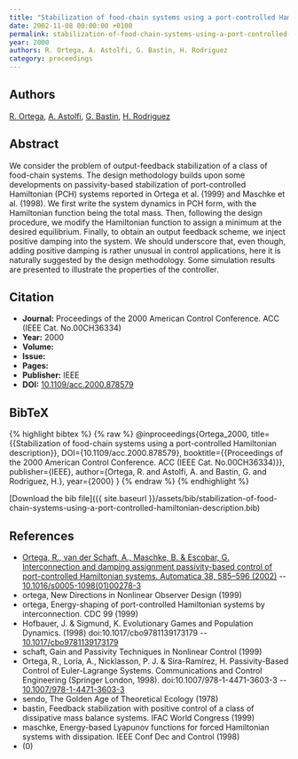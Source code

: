 ```yaml
---
title: "Stabilization of food-chain systems using a port-controlled Hamiltonian description"
date: 2002-11-08 00:00:00 +0100
permalink: stabilization-of-food-chain-systems-using-a-port-controlled-hamiltonian-description
year: 2000
authors: R. Ortega, A. Astolfi, G. Bastin, H. Rodriguez
category: proceedings
---
```

 
## Authors
[R. Ortega](authors/romeo-ortega), [A. Astolfi](authors/alessandro-astolfi), [G. Bastin](authors/g-bastin), [H. Rodriguez](authors/hugo-rodriguez)
 
## Abstract
We consider the problem of output-feedback stabilization of a class of food-chain systems. The design methodology builds upon some developments on passivity-based stabilization of port-controlled Hamiltonian (PCH) systems reported in Ortega et al. (1999) and Maschke et al. (1998). We first write the system dynamics in PCH form, with the Hamiltonian function being the total mass. Then, following the design procedure, we modify the Hamiltonian function to assign a minimum at the desired equilibrium. Finally, to obtain an output feedback scheme, we inject positive damping into the system. We should underscore that, even though, adding positive damping is rather unusual in control applications, here it is naturally suggested by the design methodology. Some simulation results are presented to illustrate the properties of the controller.
 
## Citation
- **Journal:** Proceedings of the 2000 American Control Conference. ACC (IEEE Cat. No.00CH36334)
- **Year:** 2000
- **Volume:** 
- **Issue:** 
- **Pages:** 
- **Publisher:** IEEE
- **DOI:** [10.1109/acc.2000.878579](https://doi.org/10.1109/acc.2000.878579)
 
## BibTeX
{% highlight bibtex %}
{% raw %}
@inproceedings{Ortega_2000,
  title={{Stabilization of food-chain systems using a port-controlled Hamiltonian description}},
  DOI={10.1109/acc.2000.878579},
  booktitle={{Proceedings of the 2000 American Control Conference. ACC (IEEE Cat. No.00CH36334)}},
  publisher={IEEE},
  author={Ortega, R. and Astolfi, A. and Bastin, G. and Rodriguez, H.},
  year={2000}
}
{% endraw %}
{% endhighlight %}
 
[Download the bib file]({{ site.baseurl }}/assets/bib/stabilization-of-food-chain-systems-using-a-port-controlled-hamiltonian-description.bib)
 
## References
- [Ortega, R., van der Schaft, A., Maschke, B. & Escobar, G. Interconnection and damping assignment passivity-based control of port-controlled Hamiltonian systems. Automatica 38, 585–596 (2002)](interconnection-and-damping-assignment-passivity-based-control-of-port-controlled-hamiltonian-systems) -- [10.1016/s0005-1098(01)00278-3](https://doi.org/10.1016/s0005-1098(01)00278-3)
- ortega, New Directions in Nonlinear Observer Design (1999)
- ortega, Energy-shaping of port-controlled Hamiltonian systems by interconnection. CDC 99 (1999)
- Hofbauer, J. & Sigmund, K. Evolutionary Games and Population Dynamics. (1998) doi:10.1017/cbo9781139173179 -- [10.1017/cbo9781139173179](https://doi.org/10.1017/cbo9781139173179)
- schaft, Gain and Passivity Techniques in Nonlinear Control (1999)
- Ortega, R., Loría, A., Nicklasson, P. J. & Sira-Ramírez, H. Passivity-Based Control of Euler-Lagrange Systems. Communications and Control Engineering (Springer London, 1998). doi:10.1007/978-1-4471-3603-3 -- [10.1007/978-1-4471-3603-3](https://doi.org/10.1007/978-1-4471-3603-3)
- sendo, The Golden Age of Theoretical Ecology (1978)
- bastin, Feedback stabilization with positive control of a class of dissipative mass balance systems. IFAC World Congress (1999)
- maschke, Energy-based Lyapunov functions for forced Hamiltonian systems with dissipation. IEEE Conf Dec and Control (1998)
- (0)

